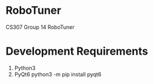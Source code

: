 # RoboTuner
CS307 Group 14 RoboTuner

# Development Requirements
1. Python3
2. PyQt6
    python3 -m pip install pyqt6